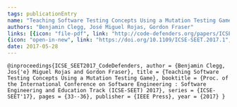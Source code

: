 ```yaml
---
tags: publicationEntry
name: "Teaching Software Testing Concepts Using a Mutation Testing Game"
authors: "Benjamin Clegg, José Miguel Rojas, Gordon Fraser"
links: [{icon: "file-pdf", link: "http://code-defenders.org/papers/ICSE17_Education.pdf", title: "Preprint"}, 
{icon: "open-in-new", link: "https://doi.org/10.1109/ICSE-SEET.2017.1", title: "DOI"}]
date: 2017-05-28
---
```

`
@inproceedings{ICSE_SEET2017_CodeDefenders, author = {Benjamin Clegg, Jos{'e} Miguel Rojas and Gordon Fraser}, title = {Teaching Software Testing Concepts Using a Mutation Testing Game}, booktitle = {Proc. of the International Conference on Software Engineering : Software Engineering and Education Track (ICSE-SEET) 2017}, series = {ICSE-SEET'17}, pages = {33--36}, publisher = {IEEE Press}, year = {2017} }
`